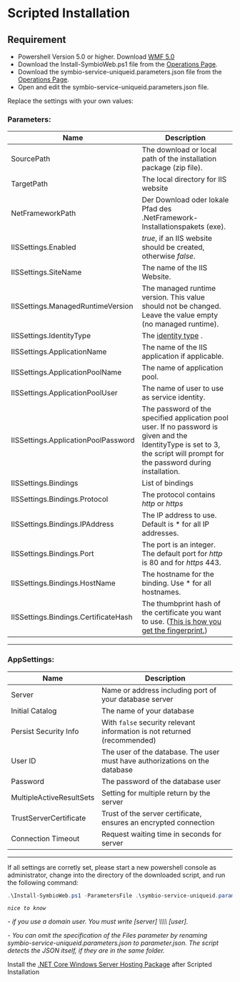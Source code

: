 # Scripted Installation

## Requirement

- Powershell Version 5.0 or higher. Download [WMF 5.0](https://www.microsoft.com/en-us/download/details.aspx?id=50395)
- Download the Install-SymbioWeb.ps1 file from the [Operations Page](http://operations.symbioworld.com/).
- Download the symbio-service-uniqueid.parameters.json file from the [Operations Page](http://operations.symbioworld.com/).
- Open and edit the symbio-service-uniqueid.parameters.json file.

Replace the settings with your own values:
### Parameters:
| Name | Description  |
| ---|---------------------------------------|
| SourcePath | The download or local path of the installation package (zip file).  |
| <a name="TargetPath"></a>TargetPath | The local directory for IIS website  |
| NetFrameworkPath | Der Download oder lokale Pfad des .NetFramework-Installationspakets (exe). |
| IISSettings.Enabled | *true*, if an IIS website should be created, otherwise *false*. |
| IISSettings.SiteName | The name of the IIS Website. |
| IISSettings.ManagedRuntimeVersion | The managed runtime version. This value should not be changed. Leave the value empty (no managed runtime). |
| IISSettings.IdentityType | The [identity type](https://docs.microsoft.com/en-us/iis/configuration/system.applicationhost/applicationpools/add/processmodel) . |
| IISSettings.ApplicationName | The name of the IIS application if applicable. |
| IISSettings.ApplicationPoolName | The name of application pool. |
| <a name="IISUser"></a> IISSettings.ApplicationPoolUser | The name of user to use as service identity. |
| <a name="IISPw"></a> IISSettings.ApplicationPoolPassword | The password of the specified application pool user. If no password is given and the IdentityType is set to 3, the script will prompt for the password during installation. |
| IISSettings.Bindings | List of bindings |
| IISSettings.Bindings.Protocol | The protocol contains *http* or *https* |
| IISSettings.Bindings.IPAddress | The IP address to use. Default is * for all IP addresses. |
| IISSettings.Bindings.Port | The port is an integer. The default port for *http* is 80 and for *https* 443. |
| IISSettings.Bindings.HostName | The hostname for the binding. Use * for all hostnames. |
| IISSettings.Bindings.CertificateHash | The thumbprint hash of the certificate you want to use. ([This is how you get the fingerprint.](https://docs.microsoft.com/en-us/dotnet/framework/wcf/feature-details/how-to-retrieve-the-thumbprint-of-a-certificate)) |
---
### AppSettings:
| Name | Description |
| ---| ---|
| Server| Name or address including port of your database server|
| Initial Catalog| The name of your database|
| Persist Security Info| With `false` security relevant information is not returned (recommended) |
| User ID| The user of the database. The user must have authorizations on the database|
| Password| The password of the database user|
| MultipleActiveResultSets| Setting for multiple return by the server|
| TrustServerCertificate| Trust of the server certificate, ensures an encrypted connection|
| Connection Timeout| Request waiting time in seconds for server |
---
If all settings are corretly set, please start a new powershell console as administrator, change into the directory of the downloaded script, and run the following command:
```PowerShell
.\Install-SymbioWeb.ps1 -ParametersFile .\symbio-service-uniqueid.parameters.json
```

*`nice to know`*

*- if you use a domain user. You must write [server] \\\\\\\\ [user].*

*- You can omit the specification of the Files parameter by renaming symbio-service-uniqueid.parameters.json to parameter.json. The script detects the JSON itself, if they are in the same folder.*

Install the [.NET Core Windows Server Hosting Package](install-manual.html#NetCore) after Scripted Installation
